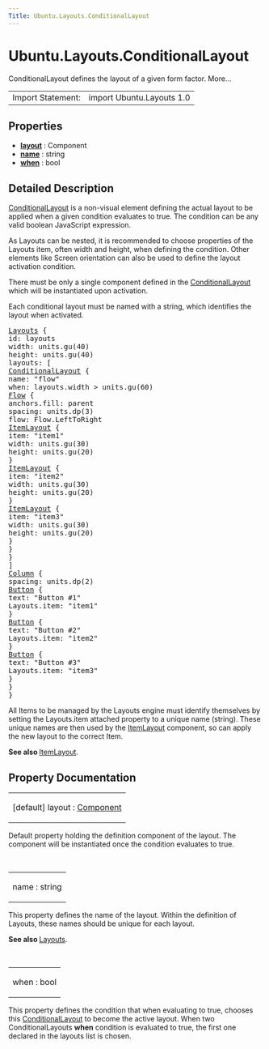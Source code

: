 ```yaml
---
Title: Ubuntu.Layouts.ConditionalLayout
---
```


# Ubuntu.Layouts.ConditionalLayout

<span class="subtitle"></span>
<!-- $$$ConditionalLayout-brief -->
<p>ConditionalLayout defines the layout of a given form factor. More...</p>
<!-- @@@ConditionalLayout -->
<table class="alignedsummary">
<tr><td class="memItemLeft rightAlign topAlign"> Import Statement:</td><td class="memItemRight bottomAlign"> import Ubuntu.Layouts 1.0</td></tr></table><ul>
</ul>
<h2 id="properties">Properties</h2>
<ul>
<li class="fn"><b><b><a href="#layout-prop">layout</a></b></b> : Component</li>
<li class="fn"><b><b><a href="#name-prop">name</a></b></b> : string</li>
<li class="fn"><b><b><a href="#when-prop">when</a></b></b> : bool</li>
</ul>
<!-- $$$ConditionalLayout-description -->
<h2 id="details">Detailed Description</h2>
</p>
<p><a href="index.html">ConditionalLayout</a> is a non-visual element defining the actual layout to be applied when a given condition evaluates to true. The condition can be any valid boolean JavaScript expression.</p>
<p>As Layouts can be nested, it is recommended to choose properties of the Layouts item, often width and height, when defining the condition. Other elements like Screen orientation can also be used to define the layout activation condition.</p>
<p>There must be only a single component defined in the <a href="index.html">ConditionalLayout</a> which will be instantiated upon activation.</p>
<p>Each conditional layout must be named with a string, which identifies the layout when activated.</p>
<pre class="qml"><span class="type"><a href="Ubuntu.Layouts.Layouts.md">Layouts</a></span> {
<span class="name">id</span>: <span class="name">layouts</span>
<span class="name">width</span>: <span class="name">units</span>.<span class="name">gu</span>(<span class="number">40</span>)
<span class="name">height</span>: <span class="name">units</span>.<span class="name">gu</span>(<span class="number">40</span>)
<span class="name">layouts</span>: [
<span class="type"><a href="index.html">ConditionalLayout</a></span> {
<span class="name">name</span>: <span class="string">&quot;flow&quot;</span>
<span class="name">when</span>: <span class="name">layouts</span>.<span class="name">width</span> <span class="operator">&gt;</span> <span class="name">units</span>.<span class="name">gu</span>(<span class="number">60</span>)
<span class="type"><a href="../sdk-14.10/QtQuick.Flow.md">Flow</a></span> {
<span class="name">anchors</span>.fill: <span class="name">parent</span>
<span class="name">spacing</span>: <span class="name">units</span>.<span class="name">dp</span>(<span class="number">3</span>)
<span class="name">flow</span>: <span class="name">Flow</span>.<span class="name">LeftToRight</span>
<span class="type"><a href="Ubuntu.Layouts.ItemLayout.md">ItemLayout</a></span> {
<span class="name">item</span>: <span class="string">&quot;item1&quot;</span>
<span class="name">width</span>: <span class="name">units</span>.<span class="name">gu</span>(<span class="number">30</span>)
<span class="name">height</span>: <span class="name">units</span>.<span class="name">gu</span>(<span class="number">20</span>)
}
<span class="type"><a href="Ubuntu.Layouts.ItemLayout.md">ItemLayout</a></span> {
<span class="name">item</span>: <span class="string">&quot;item2&quot;</span>
<span class="name">width</span>: <span class="name">units</span>.<span class="name">gu</span>(<span class="number">30</span>)
<span class="name">height</span>: <span class="name">units</span>.<span class="name">gu</span>(<span class="number">20</span>)
}
<span class="type"><a href="Ubuntu.Layouts.ItemLayout.md">ItemLayout</a></span> {
<span class="name">item</span>: <span class="string">&quot;item3&quot;</span>
<span class="name">width</span>: <span class="name">units</span>.<span class="name">gu</span>(<span class="number">30</span>)
<span class="name">height</span>: <span class="name">units</span>.<span class="name">gu</span>(<span class="number">20</span>)
}
}
}
]
<span class="type"><a href="../sdk-14.10/QtQuick.Column.md">Column</a></span> {
<span class="name">spacing</span>: <span class="name">units</span>.<span class="name">dp</span>(<span class="number">2</span>)
<span class="type"><a href="Ubuntu.Components.Button.md">Button</a></span> {
<span class="name">text</span>: <span class="string">&quot;Button #1&quot;</span>
<span class="name">Layouts</span>.item: <span class="string">&quot;item1&quot;</span>
}
<span class="type"><a href="Ubuntu.Components.Button.md">Button</a></span> {
<span class="name">text</span>: <span class="string">&quot;Button #2&quot;</span>
<span class="name">Layouts</span>.item: <span class="string">&quot;item2&quot;</span>
}
<span class="type"><a href="Ubuntu.Components.Button.md">Button</a></span> {
<span class="name">text</span>: <span class="string">&quot;Button #3&quot;</span>
<span class="name">Layouts</span>.item: <span class="string">&quot;item3&quot;</span>
}
}
}</pre>
<p>All Items to be managed by the Layouts engine must identify themselves by setting the Layouts.item attached property to a unique name (string). These unique names are then used by the <a href="Ubuntu.Layouts.ItemLayout.md">ItemLayout</a> component, so can apply the new layout to the correct Item.</p>
<p><b>See also </b><a href="Ubuntu.Layouts.ItemLayout.md">ItemLayout</a>.</p>
<!-- @@@ConditionalLayout -->
<h2>Property Documentation</h2>
<!-- $$$layout -->
<table class="qmlname"><tr valign="top" id="layout-prop"><td class="tblQmlPropNode"><p><span class="qmldefault">[default] </span><span class="name">layout</span> : <span class="type"><a href="../sdk-14.10/QtQml.Component.md">Component</a></span></p></td></tr></table><p>Default property holding the definition component of the layout. The component will be instantiated once the condition evaluates to true.</p>
<!-- @@@layout -->
<br/>
<!-- $$$name -->
<table class="qmlname"><tr valign="top" id="name-prop"><td class="tblQmlPropNode"><p><span class="name">name</span> : <span class="type">string</span></p></td></tr></table><p>This property defines the name of the layout. Within the definition of Layouts, these names should be unique for each layout.</p>
<p><b>See also </b><a href="Ubuntu.Layouts.Layouts.md">Layouts</a>.</p>
<!-- @@@name -->
<br/>
<!-- $$$when -->
<table class="qmlname"><tr valign="top" id="when-prop"><td class="tblQmlPropNode"><p><span class="name">when</span> : <span class="type">bool</span></p></td></tr></table><p>This property defines the condition that when evaluating to true, chooses this <a href="index.html">ConditionalLayout</a> to become the active layout. When two ConditionalLayouts <b>when</b> condition is evaluated to true, the first one declared in the layouts list is chosen.</p>
<!-- @@@when -->
<br/>
